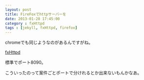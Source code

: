 ```yaml
---
layout: post
title: FireFoxでhttpサーバーを
date: 2013-01-28 17:45:00
category : fxHttpd
tags : [jekyll, fxHttpd, firefox]
---
```

  
  
chromeでも同じようなのがあるんですがね。
  
[fxHttpd](https://github.com/teramako/fxHttpd)
  
標準でポート8090。
  
こういったのって案件ごとポートで分けれるとか出来ないもんかなあ。
